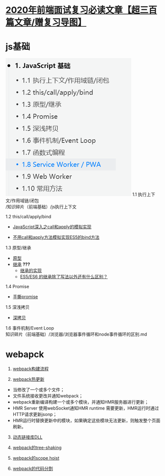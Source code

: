 # [2020年前端面试复习必读文章【超三百篇文章/赠复习导图】](https://juejin.im/post/6844904116339261447#heading-3)

# js基础
![js基础](../../images/js基础.png)
1.1 执行上下文/作用域链/闭包  
   /知识碎片（前端基础）/js执行上下文

1.2 this/call/apply/bind  
+ [JavaScript深入之call和apply的模拟实现](https://juejin.im/post/6844903476477034510)

+ [不用call和apply方法模拟实现ES5的bind方法](https://juejin.im/post/6844903476623835149)

1.3 原型/继承  
+ [原型](https://www.cnblogs.com/loveyaxin/p/11151586.html) 
+ [继承]()   **???**  
  + [继承的实现](http://louiszhai.github.io/2015/12/15/prototypeChain/)
  +  [ES5/ES6 的继承除了写法以外还有什么区别？](https://github.com/Advanced-Frontend/Daily-Interview-Question/issues/20)

1.4 Promise
+ [手撕promise](https://juejin.im/post/6844903625769091079#heading-9)

1.5 深浅拷贝
+ [深拷贝](https://github.com/yygmind/blog/issues/29)

1.6 事件机制/Event Loop  
 知识碎片（前端基础）/浏览器/浏览器事件循环和node事件循环的区别.md

 # webapck
 1. [webpack构建流程](https://www.jianshu.com/p/5ded519fc1e7)

2. [webpack热更新](https://github.com/advanced-frontend/daily-interview-question/issues/118)  
  + 当修改了一个或多个文件；  
  + 文件系统接收更改并通知webpack；  
  + webpack重新编译构建一个或多个模块，并通知HMR服务器进行更新；  
  + HMR Server 使用webSocket通知HMR runtime 需要更新，HMR运行时通过HTTP请求更新jsonp；  
  + HMR运行时替换更新中的模块，如果确定这些模块无法更新，则触发整个页面刷新。  

3. [动态链接库DLL](https://www.cnblogs.com/skychx/p/webpack-dllplugin.html)

4. [webpack的tree-shaking](https://juejin.cn/post/6844903544756109319)

5. [webpack的scope hoist](https://segmentfault.com/a/1190000012600832)

6. [webpack的代码分割](https://zhuanlan.zhihu.com/p/26710831)